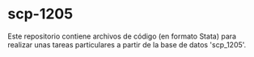 # scp-1205

Este repositorio contiene archivos de código (en formato Stata) para realizar unas tareas particulares a partir de la base de datos 'scp_1205'.
